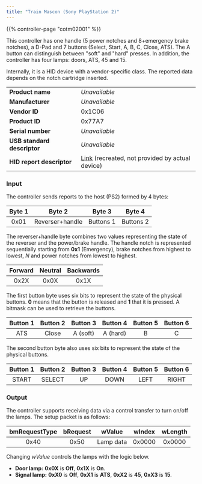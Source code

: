 ```yaml
---
title: "Train Mascon (Sony PlayStation 2)"
---
```


{{% controller-page "cotm02001" %}}

This controller has one handle (5 power notches and 8+emergency brake notches), a D-Pad and 7 buttons (Select, Start, A, B, C, Close, ATS). The A button can distinguish between "soft" and "hard" presses. In addition, the controller has four lamps: doors, ATS, 45 and 15.

Internally, it is a HID device with a vendor-specific class. The reported data depends on the notch cartridge inserted. 

|                             |                                           |
|-----------------------------|-------------------------------------------|
| **Product name**            | *Unavailable*                             |
| **Manufacturer**            | *Unavailable*                             |
| **Vendor ID**               | 0x1C06                                    |
| **Product ID**              | 0x77A7                                    |
| **Serial number**           | *Unavailable*                             |
| **USB standard descriptor** | *Unavailable*                             |
| **HID report descriptor**   | [Link](/controllers/usb/descriptors/cotm02001_hid-report-descriptor.txt) (recreated, not provided by actual device) |

### Input

The controller sends reports to the host (PS2) formed by 4 bytes:

| Byte 1 | Byte 2          | Byte 3    | Byte 4    |
|:------:|:---------------:|:---------:|:---------:|
| 0x01   | Reverser+handle | Buttons 1 | Buttons 2 |

The reverser+handle byte combines two values representing the state of the reverser and the power/brake handle. The handle notch is represented sequentially starting from **0x1** (Emergency), brake notches from highest to lowest, *N* and power notches from lowest to highest.

| Forward | Neutral | Backwards |
|:-------:|:-------:|:---------:|
| 0x2X    | 0x0X    | 0x1X      |

The first button byte uses six bits to represent the state of the physical buttons. **0** means that the button is released and **1** that it is pressed. A bitmask can be used to retrieve the buttons.

| Button 1 | Button 2 | Button 3 | Button 4 | Button 5 | Button 6 |
|:--------:|:--------:|:--------:|:--------:|:--------:|:--------:|
| ATS      | Close    | A (soft) | A (hard) | B        | C        |

The second button byte also uses six bits to represent the state of the physical buttons.

| Button 1 | Button 2 | Button 3 | Button 4 | Button 5 | Button 6 |
|:--------:|:--------:|:--------:|:--------:|:--------:|:--------:|
| START    | SELECT   | UP       | DOWN     | LEFT     | RIGHT    |

### Output

The controller supports receiving data via a control transfer to turn on/off the lamps. The setup packet is as follows:

| bmRequestType | bRequest | wValue    | wIndex | wLength |
|:-------------:|:--------:|:---------:|:------:|:-------:|
| 0x40          | 0x50     | Lamp data | 0x0000 | 0x0000  |

Changing *wValue* controls the lamps with the logic below.

* **Door lamp:** **0x0X** is **Off**, **0x1X** is **On**.
* **Signal lamp:** **0xX0** is **Off**, **0xX1** is **ATS**, **0xX2** is **45**, **0xX3** is **15**.
